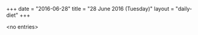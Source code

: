 +++
date = "2016-06-28"
title = "28 June 2016 (Tuesday)"
layout = "daily-diet"
+++


\<no entries\>

